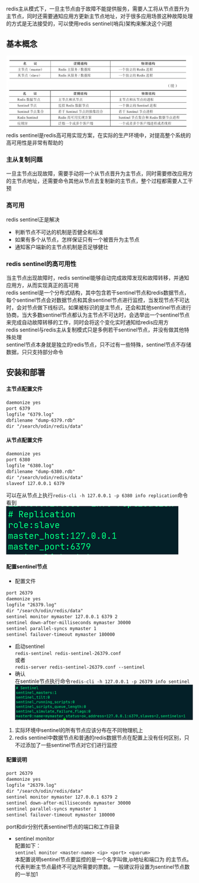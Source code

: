 redis主从模式下，一旦主节点由于故障不能提供服务，需要人工将从节点晋升为主节点，同时还需要通知应用方更新主节点地址，对于很多应用场景这种故障处理的方式是无法接受的，可以使用redis sentinel(哨兵)架构来解决这个问题  
## 基本概念  
![title](https://raw.githubusercontent.com/liujinxi931204/image/master/gitnote/2020/10/09/1602231714050-1602231714052.png)  
redis sentinel是redis高可用实现方案，在实际的生产环境中，对提高整个系统的高可用性是非常有帮助的  
### 主从复制问题  
一旦主节点出现故障，需要手动将一个从节点晋升为主节点，同时需要修改应用方的主节点地址，还需要命令其他从节点去复制新的主节点，整个过程都需要人工干预  
### 高可用  
redis sentinel正是解决  
+ 判断节点不可达的机制是否健全和标准  
+ 如果有多个从节点，怎样保证只有一个被晋升为主节点  
+ 通知客户端新的主节点机制是否足够健壮  
### redis sentinel的高可用性  
当主节点出现故障时，redis sentinel能够自动完成故障发现和故障转移，并通知应用方，从而实现真正的高可用  
redis sentinel是一个分布式结构，其中包含若干sentinel节点和redis数据节点，每个sentinel节点会对数据节点和其余sentinel节点进行监控，当发现节点不可达时，会对节点做下线标识。如果被标识的是主节点，还会和其他sentinel节点进行协商，当大多数sentinel节点都认为主节点不可达时，会选举出一个sentinel节点来完成自动故障转移的工作，同时会将这个变化实时通知给redis应用方  
redis sentinel与redis主从复制模式只是多例若干sentinel节点，并没有做其他特殊处理  
sentinel节点本身就是独立的redis节点，只不过有一些特殊，sentinel节点不存储数据，只只支持部分命令  
## 安装和部署  
#### 主节点配置文件  
```shell
daemonize yes 
port 6379
logfile "6379.log"
dbfilename "dump-6379.rdb"
dir "/search/odin/redis/data"
```  
#### 从节点配置文件  
```shell
daemonize yes 
port 6380
logfile "6380.log"
dbfilename "dump-6380.rdb"
dir "/search/odin/redis/data"
slaveof 127.0.0.1 6379
```  
可以在从节点上执行`redis-cli -h 127.0.0.1 -p 6380 info replication`命令看到  
![title](https://raw.githubusercontent.com/liujinxi931204/image/master/gitnote/2020/10/09/1602235709637-1602235709639.png)  
#### 配置sentinel节点  
+ 配置文件  
```shell
port 26379
daemonize yes
logfile "26379.log"
dir "/search/odin/redis/data"
sentinel monitor mymaster 127.0.0.1 6379 2
sentinel down-after-milliseconds mymaster 30000
sentinel parallel-syncs mymaster 1
sentinel failover-timeout mymaster 180000
```  
+ 启动sentinel  
`redis-sentinel redis-sentinel-26379.conf`  
或者  
`redis-server redis-sentinel-26379.conf --sentinel`  
+ 确认  
在sentinle节点执行命令`redis-cli -h 127.0.0.1 -p 26379 info sentinel`  
![title](https://raw.githubusercontent.com/liujinxi931204/image/master/gitnote/2020/10/09/1602236912013-1602236912015.png)  
1. 实际环境中sentinel的所有节点应该分布在不同物理机上  
2. redis sentinel中数据节点和普通的redis数据节点在配置上没有任何区别，只不过添加了一些sentinel节点对它们进行监控  
#### 配置说明  
```shell
port 26379
daemonize yes
logfile "26379.log"
dir "/search/odin/redis/data"
sentinel monitor mymaster 127.0.0.1 6379 2
sentinel down-after-milliseconds mymaster 30000
sentinel parallel-syncs mymaster 1
sentinel failover-timeout mymaster 180000
```  
port和dir分别代表sentinel节点的端口和工作目录  
+ sentinel monitor  
配置如下：  
`sentinel monitor <master-name> <ip> <port> <quorum>`  
本配置说明sentinel节点要监控的是一个名字叫做<master-name>,ip地址和端口为<ip> <port>的主节点。<quorum>代表判断主节点最终不可达所需要的票数。一般建议将<quorum>设置为sentinel节点数的一半加1  




  





